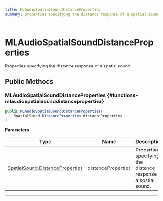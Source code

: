 ```yaml
---
title: MLAudioSpatialSoundDistanceProperties
summary: properties specifying the distance response of a spatial sound. 

---
```


# MLAudioSpatialSoundDistanceProperties




Properties specifying the distance response of a spatial sound.   





## Public Methods

###  MLAudioSpatialSoundDistanceProperties {#functions-mlaudiospatialsounddistanceproperties}

```csharp
public MLAudioSpatialSoundDistanceProperties(
    SpatialSound.DistanceProperties distanceProperties
)
```


**Parameters**

| Type | Name  | Description  | 
|--|--|--|
| [SpatialSound.DistanceProperties](/versioned_docs/version-02-Aug-2023/unity-api/api/UnityEngine.XR.MagicLeap/MLAudioOutput/SpatialSound/UnityEngine.XR.MagicLeap.MLAudioOutput.SpatialSound.DistanceProperties.md) |distanceProperties|Properties specifying the distance response of a spatial sound. |






-----------


